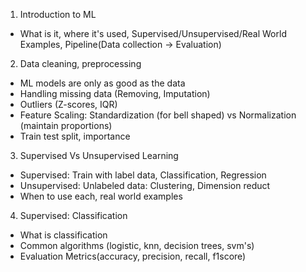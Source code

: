 1. Introduction to ML
- What is it, where it's used, Supervised/Unsupervised/Real World Examples, Pipeline(Data collection -> Evaluation)

2. Data cleaning, preprocessing
- ML models are only as good as the data
- Handling missing data (Removing, Imputation)
- Outliers (Z-scores, IQR)
- Feature Scaling: Standardization (for bell shaped) vs Normalization (maintain proportions)
- Train test split, importance

3. Supervised Vs Unsupervised Learning
- Supervised: Train with label data, Classification, Regression
- Unsupervised: Unlabeled data: Clustering, Dimension reduct
- When to use each, real world examples

4. Supervised: Classification
- What is classification
- Common algorithms (logistic, knn, decision trees, svm's)
- Evaluation Metrics(accuracy, precision, recall, f1score)